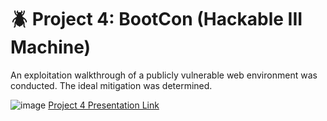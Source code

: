 # :beetle: Project 4: BootCon (Hackable III Machine)
An exploitation walkthrough of a publicly vulnerable web environment was conducted. The ideal mitigation was determined.

![image](https://github.com/efeliciano17/BootCamp/assets/147889435/84fb43c5-929c-4436-b410-93f2cd84bc31)
[Project 4 Presentation Link](https://1drv.ms/p/s!ArZNBjGvRaXepWsYvrfeJT1g7nBH?e=cmKnHN)
